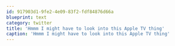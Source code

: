 ```yaml
---
id: 917903d1-9fe2-4e09-83f2-fdf84876d66a
blueprint: text
category: twitter
title: 'Hmmm I might have to look into this Apple TV thing'
caption: 'Hmmm I might have to look into this Apple TV thing'
---
```

